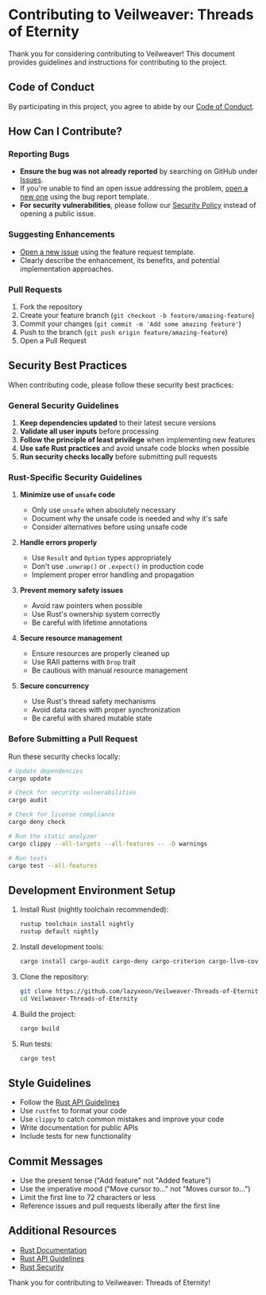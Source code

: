 # Contributing to Veilweaver: Threads of Eternity

Thank you for considering contributing to Veilweaver! This document provides guidelines and instructions for contributing to the project.

## Code of Conduct

By participating in this project, you agree to abide by our [Code of Conduct](CODE_OF_CONDUCT.md).

## How Can I Contribute?

### Reporting Bugs

- **Ensure the bug was not already reported** by searching on GitHub under [Issues](https://github.com/lazyxeon/Veilweaver-Threads-of-Eternity/issues).
- If you're unable to find an open issue addressing the problem, [open a new one](https://github.com/lazyxeon/Veilweaver-Threads-of-Eternity/issues/new/choose) using the bug report template.
- **For security vulnerabilities**, please follow our [Security Policy](../../SECURITY.md) instead of opening a public issue.

### Suggesting Enhancements

- [Open a new issue](https://github.com/lazyxeon/Veilweaver-Threads-of-Eternity/issues/new/choose) using the feature request template.
- Clearly describe the enhancement, its benefits, and potential implementation approaches.

### Pull Requests

1. Fork the repository
2. Create your feature branch (`git checkout -b feature/amazing-feature`)
3. Commit your changes (`git commit -m 'Add some amazing feature'`)
4. Push to the branch (`git push origin feature/amazing-feature`)
5. Open a Pull Request

## Security Best Practices

When contributing code, please follow these security best practices:

### General Security Guidelines

1. **Keep dependencies updated** to their latest secure versions
2. **Validate all user inputs** before processing
3. **Follow the principle of least privilege** when implementing new features
4. **Use safe Rust practices** and avoid unsafe code blocks when possible
5. **Run security checks locally** before submitting pull requests

### Rust-Specific Security Guidelines

1. **Minimize use of `unsafe` code**
   - Only use `unsafe` when absolutely necessary
   - Document why the unsafe code is needed and why it's safe
   - Consider alternatives before using unsafe code

2. **Handle errors properly**
   - Use `Result` and `Option` types appropriately
   - Don't use `.unwrap()` or `.expect()` in production code
   - Implement proper error handling and propagation

3. **Prevent memory safety issues**
   - Avoid raw pointers when possible
   - Use Rust's ownership system correctly
   - Be careful with lifetime annotations

4. **Secure resource management**
   - Ensure resources are properly cleaned up
   - Use RAII patterns with `Drop` trait
   - Be cautious with manual resource management

5. **Secure concurrency**
   - Use Rust's thread safety mechanisms
   - Avoid data races with proper synchronization
   - Be careful with shared mutable state

### Before Submitting a Pull Request

Run these security checks locally:

```bash
# Update dependencies
cargo update

# Check for security vulnerabilities
cargo audit

# Check for license compliance
cargo deny check

# Run the static analyzer
cargo clippy --all-targets --all-features -- -D warnings

# Run tests
cargo test --all-features
```

## Development Environment Setup

1. Install Rust (nightly toolchain recommended):
   ```bash
   rustup toolchain install nightly
   rustup default nightly
   ```

2. Install development tools:
   ```bash
   cargo install cargo-audit cargo-deny cargo-criterion cargo-llvm-cov
   ```

3. Clone the repository:
   ```bash
   git clone https://github.com/lazyxeon/Veilweaver-Threads-of-Eternity.git
   cd Veilweaver-Threads-of-Eternity
   ```

4. Build the project:
   ```bash
   cargo build
   ```

5. Run tests:
   ```bash
   cargo test
   ```

## Style Guidelines

- Follow the [Rust API Guidelines](https://rust-lang.github.io/api-guidelines/)
- Use `rustfmt` to format your code
- Use `clippy` to catch common mistakes and improve your code
- Write documentation for public APIs
- Include tests for new functionality

## Commit Messages

- Use the present tense ("Add feature" not "Added feature")
- Use the imperative mood ("Move cursor to..." not "Moves cursor to...")
- Limit the first line to 72 characters or less
- Reference issues and pull requests liberally after the first line

## Additional Resources

- [Rust Documentation](https://doc.rust-lang.org/book/)
- [Rust API Guidelines](https://rust-lang.github.io/api-guidelines/)
- [Rust Security](https://www.rust-lang.org/security.html)

Thank you for contributing to Veilweaver: Threads of Eternity!